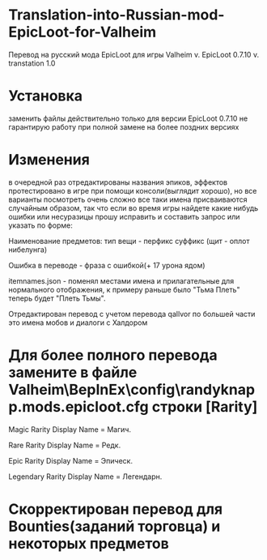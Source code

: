 # Translation-into-Russian-mod-EpicLoot-for-Valheim
Перевод на русский мода EpicLoot для игры Valheim
v. EpicLoot 0.7.10
v. transtation 1.0

# Установка
заменить файлы действительно только для версии EpicLoot 0.7.10 не гарантирую работу при полной замене на более поздних версиях

# Изменения
в очередной раз отредактированы названия эпиков, эффектов протестировано в игре при помощи консоли(выглядит хорошо),
но все варианты посмотреть очень сложно все таки имена присваиваются случайным образом,
так что если во время игры найдете какие нибудь ошибки или несуразицы прошу исправить и составить запрос или указать
по форме:

Наименование предметов: тип вещи - перфикс суффикс (щит - оплот нибелунга)

Ошибка в переводе - фраза с ошибкой(+ 17 урона ядом)

itemnames.json - поменял местами имена и прилагательные для нормального отображения,
к примеру раньше было "Тьма Плеть" теперь будет "Плеть Тьмы".

Отредактирован перевод с учетом перевода qallvor по большей части это имена мобов и диалоги с Халдором


# Для более полного перевода замените в файле Valheim\BepInEx\config\randyknapp.mods.epicloot.cfg строки [Rarity]

Magic Rarity Display Name = Магич.

Rare Rarity Display Name = Редк.

Epic Rarity Display Name = Эпическ.

Legendary Rarity Display Name = Легендарн.



# Скорректирован перевод для Bounties(заданий торговца) и некоторых предметов
